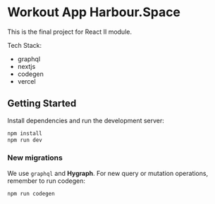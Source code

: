 # Workout App Harbour.Space

This is the final project for React II module.


Tech Stack:

* graphql
* nextjs
* codegen
* vercel

## Getting Started

Install dependencies and run the development server:

```bash
npm install
npm run dev
```

### New migrations

We use `graphql` and **Hygraph**. For new query or mutation operations, remember to run codegen:

```shell
npm run codegen
```